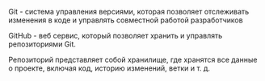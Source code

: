 
Git - система управления версиями, которая позволяет отслеживать изменения в коде и управлять совместной работой разработчиков

GitHub - веб сервис, который позволяет хранить и управлять репозиториями Git. 

Репозиторий представляет собой хранилище, где хранятся все данные о проекте, включая код, историю изменений, ветки и т. д. 
